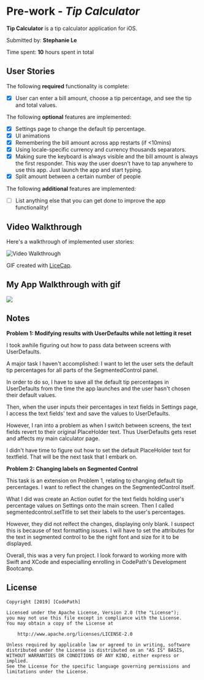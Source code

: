 # Pre-work - *Tip Calculator*

**Tip Calculator** is a tip calculator application for iOS.

Submitted by: **Stephanie Le**

Time spent: **10** hours spent in total

## User Stories

The following **required** functionality is complete:

* [x] User can enter a bill amount, choose a tip percentage, and see the tip and total values.

The following **optional** features are implemented:
* [x] Settings page to change the default tip percentage.
* [x] UI animations
* [x] Remembering the bill amount across app restarts (if <10mins)
* [x] Using locale-specific currency and currency thousands separators.
* [x] Making sure the keyboard is always visible and the bill amount is always the first responder. This way the user doesn't have to tap anywhere to use this app. Just launch the app and start typing.
* [x] Split amount between a certain number of people

The following **additional** features are implemented:

- [ ] List anything else that you can get done to improve the app functionality!

## Video Walkthrough 

Here's a walkthrough of implemented user stories:

<img src='http://i.imgur.com/link/to/your/gif/file.gif' title='Video Walkthrough' width='' alt='Video Walkthrough' />

GIF created with [LiceCap](http://www.cockos.com/licecap/).

## My App Walkthrough with gif

<img src='http://g.recordit.co/S1W6BfqKBJ.gif' />


## Notes

**Problem 1: Modifying results with UserDefaults while not letting it reset**

I took awhile figuring out how to pass data between screens with UserDefaults.

A major task I haven't accomplished: I want to let the user sets the 
default tip percentages for all parts of the SegmentedControl panel. 

In order to do so, I have to save all the default tip percentages in UserDefaults from the time the app launches
and the user hasn't chosen their default values.

Then, when the user inputs their percentages in text fields in Settings page, I access the text fields' text
and save the values to UserDefaults.

However, I ran into a problem as when I switch between screens, the text fields revert to their original
PlaceHolder text. Thus UserDefaults gets reset and affects my main calculator page.

I didn't have time to figure out how to set the default PlaceHolder text for textfield. That will be the next task that I embark on.

**Problem 2: Changing labels on Segmented Control**

This task is an extension on Problem 1, relating to changing default tip percentages. 
I want to reflect the changes on the SegmentedControl itself. 

What I did was create an Action outlet for the text fields holding user's percentage values on Settings onto the main screen.
Then I called segmentedcontrol.setTitle to set their labels to the user's percentages.

However, they did not relfect the changes, displaying only blank. I suspect this is because of text formatting issues. 
I will have to set the attributes for the text in segmented control to be the right font and size for it to be displayed.


Overall, this was a very fun project. I look forward to working more with Swift and XCode and especialling enrolling in CodePath's Development Bootcamp.









## License

    Copyright [2019] [CodePath]

    Licensed under the Apache License, Version 2.0 (the "License");
    you may not use this file except in compliance with the License.
    You may obtain a copy of the License at

        http://www.apache.org/licenses/LICENSE-2.0

    Unless required by applicable law or agreed to in writing, software
    distributed under the License is distributed on an "AS IS" BASIS,
    WITHOUT WARRANTIES OR CONDITIONS OF ANY KIND, either express or implied.
    See the License for the specific language governing permissions and
    limitations under the License.
